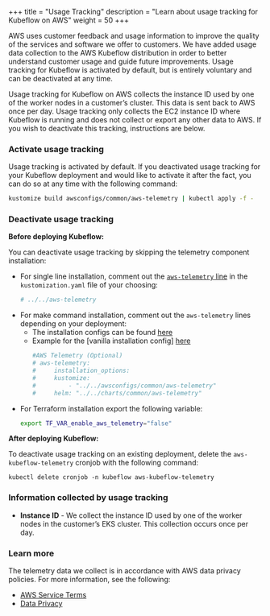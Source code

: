 +++
title = "Usage Tracking"
description = "Learn about usage tracking for Kubeflow on AWS"
weight = 50
+++

AWS uses customer feedback and usage information to improve the quality of the services and software we offer to customers. We have added usage data collection to the AWS Kubeflow distribution in order to better understand customer usage and guide future improvements. Usage tracking for Kubeflow is activated by default, but is entirely voluntary and can be deactivated at any time. 

Usage tracking for Kubeflow on AWS collects the instance ID used by one of the worker nodes in a customer’s cluster. This data is sent back to AWS once per day. Usage tracking only collects the EC2 instance ID where Kubeflow is running and does not collect or export any other data to AWS. If you wish to deactivate this tracking, instructions are below. 

### Activate usage tracking

Usage tracking is activated by default. If you deactivated usage tracking for your Kubeflow deployment and would like to activate it after the fact, you can do so at any time with the following command:

```bash
kustomize build awsconfigs/common/aws-telemetry | kubectl apply -f -
```

### Deactivate usage tracking

**Before deploying Kubeflow:** 

You can deactivate usage tracking by skipping the telemetry component installation:

- For single line installation, comment out the [`aws-telemetry` line](https://github.com/awslabs/kubeflow-manifests/blob/main/deployments/vanilla/kustomization.yaml#L59) in the `kustomization.yaml` file of your choosing:
    ```bash
    # ../../aws-telemetry
    ```
- For make command installation, comment out the `aws-telemetry` lines depending on your deployment: 
    - The installation configs can be found [here](https://github.com/awslabs/kubeflow-manifests/tree/main/tests/e2e/resources/installation_config)
    - Example for the [vanilla installation config] [here](https://github.com/awslabs/kubeflow-manifests/blob/main/tests/e2e/resources/installation_config/vanilla.yaml)
        ```bash
        #AWS Telemetry (Optional)
        # aws-telemetry:
        #     installation_options:
        #     kustomize: 
        #         - "../../awsconfigs/common/aws-telemetry"
        #     helm: "../../charts/common/aws-telemetry"
        ```
- For Terraform installation export the following variable:
    ```bash
    export TF_VAR_enable_aws_telemetry="false"
    ```

**After deploying Kubeflow:**

To deactivate usage tracking on an existing deployment, delete the `aws-kubeflow-telemetry` cronjob with the following command:

```
kubectl delete cronjob -n kubeflow aws-kubeflow-telemetry
```

### Information collected by usage tracking

* **Instance ID** - We collect the instance ID used by one of the worker nodes in the customer’s EKS cluster. This collection occurs once per day.

### Learn more

The telemetry data we collect is in accordance with AWS data privacy policies. For more information, see the following:

* [AWS Service Terms](https://aws.amazon.com/service-terms/)
* [Data Privacy](https://aws.amazon.com/compliance/data-privacy-faq/)
